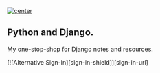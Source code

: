 <a href="">
  <img align="center" src="https://img.shields.io/badge/Python%20|%20Concepts-Django%20@all-blue" alt="center">
</a>

## Python and Django.

My one-stop-shop for Django notes and resources.

[![Alternative Sign-In][sign-in-shield]][sign-in-url]
